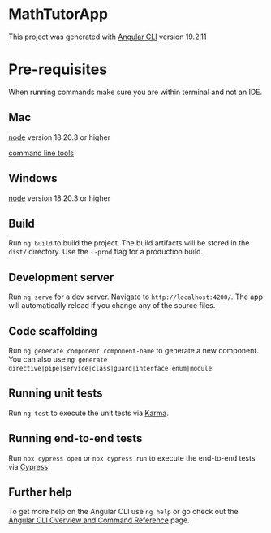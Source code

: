 # MathTutorApp

This project was generated with [Angular CLI](https://github.com/angular/angular-cli) version 19.2.11

# Pre-requisites
When running commands make sure you are within terminal and not an IDE.

## Mac

[node](https://nodejs.org/en/download) version 18.20.3 or higher

[command line tools](https://medium.com/@ivaishali/xcode-command-line-tools-26f95ba6fb71)

## Windows

[node](https://nodejs.org/en/download) version 18.20.3 or higher

## Build

Run `ng build` to build the project. The build artifacts will be stored in the `dist/` directory. Use the `--prod` flag for a production build.

## Development server

Run `ng serve` for a dev server. Navigate to `http://localhost:4200/`. The app will automatically reload if you change any of the source files.

## Code scaffolding

Run `ng generate component component-name` to generate a new component. You can also use `ng generate directive|pipe|service|class|guard|interface|enum|module`.

## Running unit tests

Run `ng test` to execute the unit tests via [Karma](https://karma-runner.github.io).

## Running end-to-end tests

Run `npx cypress open` or `npx cypress run` to execute the end-to-end tests via [Cypress](http://www.cypress.io/).

## Further help

To get more help on the Angular CLI use `ng help` or go check out the [Angular CLI Overview and Command Reference](https://angular.io/cli) page.
